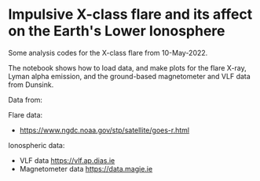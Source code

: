 # Impulsive X-class flare and its affect on the Earth's Lower Ionosphere
Some analysis codes for the X-class flare from 10-May-2022.

The notebook shows how to load data, and make plots for the flare X-ray, Lyman alpha emission, and the ground-based magnetometer and VLF data from Dunsink.

Data from:

Flare data:
* https://www.ngdc.noaa.gov/stp/satellite/goes-r.html


Ionospheric data:

* VLF data https://vlf.ap.dias.ie
* Magnetometer data https://data.magie.ie